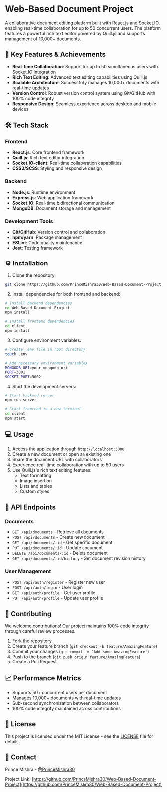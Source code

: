 # Web-Based Document Project

A collaborative document editing platform built with React.js and Socket.IO, enabling real-time collaboration for up to 50 concurrent users. The platform features a powerful rich text editor powered by Quill.js and supports management of 10,000+ documents.

## 🌟 Key Features & Achievements

- **Real-time Collaboration**: Support for up to 50 simultaneous users with Socket.IO integration
- **Rich Text Editing**: Advanced text editing capabilities using Quill.js
- **Scalable Architecture**: Successfully manages 10,000+ documents with real-time updates
- **Version Control**: Robust version control system using Git/GitHub with 100% code integrity
- **Responsive Design**: Seamless experience across desktop and mobile devices

## 🛠️ Tech Stack

### Frontend
- **React.js**: Core frontend framework
- **Quill.js**: Rich text editor integration
- **Socket.IO-client**: Real-time collaboration capabilities
- **CSS3/SCSS**: Styling and responsive design

### Backend
- **Node.js**: Runtime environment
- **Express.js**: Web application framework
- **Socket.IO**: Real-time bidirectional communication
- **MongoDB**: Document storage and management

### Development Tools
- **Git/GitHub**: Version control and collaboration
- **npm/yarn**: Package management
- **ESLint**: Code quality maintenance
- **Jest**: Testing framework

## ⚙️ Installation

1. Clone the repository:
```bash
git clone https://github.com/PrinceMishra30/Web-Based-Document-Project.git
```

2. Install dependencies for both frontend and backend:
```bash
# Install backend dependencies
cd Web-Based-Document-Project
npm install

# Install frontend dependencies
cd client
npm install
```

3. Configure environment variables:
```bash
# Create .env file in root directory
touch .env

# Add necessary environment variables
MONGODB_URI=your_mongodb_uri
PORT=3001
SOCKET_PORT=3002
```

4. Start the development servers:
```bash
# Start backend server
npm run server

# Start frontend in a new terminal
cd client
npm start
```

## 💻 Usage

1. Access the application through `http://localhost:3000`
2. Create a new document or open an existing one
3. Share the document URL with collaborators
4. Experience real-time collaboration with up to 50 users
5. Use Quill.js's rich text editing features:
   - Text formatting
   - Image insertion
   - Lists and tables
   - Custom styles

## 🔧 API Endpoints

### Documents
- `GET /api/documents` - Retrieve all documents
- `POST /api/documents` - Create new document
- `GET /api/documents/:id` - Get specific document
- `PUT /api/documents/:id` - Update document
- `DELETE /api/documents/:id` - Delete document
- `GET /api/documents/:id/history` - Get document revision history

### User Management
- `POST /api/auth/register` - Register new user
- `POST /api/auth/login` - User login
- `GET /api/auth/profile` - Get user profile
- `PUT /api/auth/profile` - Update user profile

## 🤝 Contributing

We welcome contributions! Our project maintains 100% code integrity through careful review processes.

1. Fork the repository
2. Create your feature branch (`git checkout -b feature/AmazingFeature`)
3. Commit your changes (`git commit -m 'Add some AmazingFeature'`)
4. Push to the branch (`git push origin feature/AmazingFeature`)
5. Create a Pull Request

## 📈 Performance Metrics

- Supports 50+ concurrent users per document
- Manages 10,000+ documents with real-time updates
- Sub-second synchronization between collaborators
- 100% code integrity maintained across contributions

## 📄 License

This project is licensed under the MIT License - see the [LICENSE](LICENSE) file for details.

## 👤 Contact

Prince Mishra - [@PrinceMishra30](https://github.com/PrinceMishra30)

Project Link: [https://github.com/PrinceMishra30/Web-Based-Document-Project](https://github.com/PrinceMishra30/Web-Based-Document-Project)
